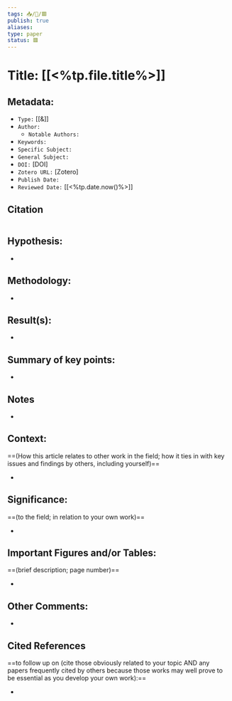 ```yaml
---
tags: 📥️/📜️/🟥️
publish: true
aliases: 
type: paper
status: 🟥️
---
```


# Title: **[[<%tp.file.title%>]]**

## Metadata:

- `Type:` [[&]]
- `Author:` 
	- `Notable Authors:` 
- `Keywords:` 
- `Specific Subject:` 
- `General Subject:` 
- `DOI:` [DOI]
- `Zotero URL:` [Zotero]
- `Publish Date:` 
- `Reviewed Date:` [[<%tp.date.now()%>]]

## Citation

```latex

```

## Hypothesis:

- 

## Methodology:

- 

## Result(s):

- 

## Summary of key points:

- 

## Notes

- 

## Context:

==(How this article relates to other work in the field; how it ties in with key issues and findings by others, including yourself)==

- 

## Significance:

==(to the field; in relation to your own work)==

- 

## Important Figures and/or Tables:

==(brief description; page number)==

- 

## Other Comments:

-

## Cited References 

==to follow up on (cite those obviously related to your topic AND any papers frequently cited by others because those works may well prove to be essential as you develop your own work):==

- 

```query

```
